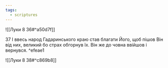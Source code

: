 ```yaml
---
tags:
  - scriptures
---
```


![[Луки 8 36#^a50d7f]]

37 І ввесь народ Гадаринського краю став благати Його, щоб пішов Він від них, великий бо страх обгорнув їх. Він же до човна ввійшов і вернувся. ^efeae1

![[Луки 8 38#^c869b8]]